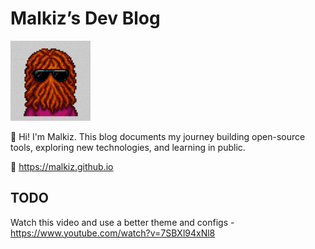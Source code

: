 # Malkiz’s Dev Blog

<img src="/docs/favicon.png" alt="Malkiz Avatar" width="128" height="128">

👋 Hi! I'm Malkiz. This blog documents my journey building open-source tools, exploring new technologies, and learning in public.

📍 https://malkiz.github.io

## TODO

Watch this video and use a better theme and configs - https://www.youtube.com/watch?v=7SBXl94xNl8
